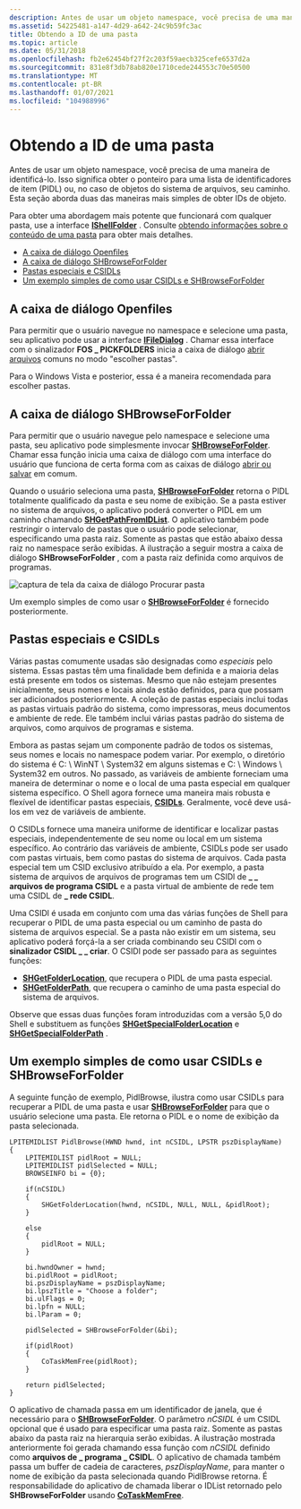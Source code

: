 ```yaml
---
description: Antes de usar um objeto namespace, você precisa de uma maneira de identificá-lo.
ms.assetid: 54225481-a147-4d29-a642-24c9b59fc3ac
title: Obtendo a ID de uma pasta
ms.topic: article
ms.date: 05/31/2018
ms.openlocfilehash: fb2e62454bf27f2c203f59aecb325cefe6537d2a
ms.sourcegitcommit: 831e8f3db78ab820e1710cede244553c70e50500
ms.translationtype: MT
ms.contentlocale: pt-BR
ms.lasthandoff: 01/07/2021
ms.locfileid: "104988996"
---
```

# <a name="getting-a-folders-id"></a>Obtendo a ID de uma pasta

Antes de usar um objeto namespace, você precisa de uma maneira de identificá-lo. Isso significa obter o ponteiro para uma lista de identificadores de item (PIDL) ou, no caso de objetos do sistema de arquivos, seu caminho. Esta seção aborda duas das maneiras mais simples de obter IDs de objeto.

Para obter uma abordagem mais potente que funcionará com qualquer pasta, use a interface [**IShellFolder**](/windows/win32/api/shobjidl_core/nn-shobjidl_core-ishellfolder) . Consulte [obtendo informações sobre o conteúdo de uma pasta](folder-info.md) para obter mais detalhes.

-   [A caixa de diálogo Openfiles](#the-openfiles-dialog-box)
-   [A caixa de diálogo SHBrowseForFolder](#the-shbrowseforfolder-dialog-box)
-   [Pastas especiais e CSIDLs](#special-folders-and-csidls)
-   [Um exemplo simples de como usar CSIDLs e SHBrowseForFolder](#a-simple-example-of-how-to-use-csidls-and-shbrowseforfolder)

## <a name="the-openfiles-dialog-box"></a>A caixa de diálogo Openfiles

Para permitir que o usuário navegue no namespace e selecione uma pasta, seu aplicativo pode usar a interface [**IFileDialog**](/windows/win32/api/shobjidl_core/nn-shobjidl_core-ifiledialog) . Chamar essa interface com o sinalizador **FOS \_ PICKFOLDERS** inicia a caixa de diálogo [abrir arquivos](../dlgbox/open-and-save-as-dialog-boxes.md) comuns no modo "escolher pastas".

Para o Windows Vista e posterior, essa é a maneira recomendada para escolher pastas.

## <a name="the-shbrowseforfolder-dialog-box"></a>A caixa de diálogo SHBrowseForFolder

Para permitir que o usuário navegue pelo namespace e selecione uma pasta, seu aplicativo pode simplesmente invocar [**SHBrowseForFolder**](/windows/desktop/api/shlobj_core/nf-shlobj_core-shbrowseforfoldera). Chamar essa função inicia uma caixa de diálogo com uma interface do usuário que funciona de certa forma com as caixas de diálogo [abrir ou salvar](../dlgbox/open-and-save-as-dialog-boxes.md) em comum.

Quando o usuário seleciona uma pasta, [**SHBrowseForFolder**](/windows/desktop/api/shlobj_core/nf-shlobj_core-shbrowseforfoldera) retorna o PIDL totalmente qualificado da pasta e seu nome de exibição. Se a pasta estiver no sistema de arquivos, o aplicativo poderá converter o PIDL em um caminho chamando [**SHGetPathFromIDList**](/windows/desktop/api/shlobj_core/nf-shlobj_core-shgetpathfromidlista). O aplicativo também pode restringir o intervalo de pastas que o usuário pode selecionar, especificando uma pasta raiz. Somente as pastas que estão abaixo dessa raiz no namespace serão exibidas. A ilustração a seguir mostra a caixa de diálogo **SHBrowseForFolder** , com a pasta raiz definida como arquivos de programas.

![captura de tela da caixa de diálogo Procurar pasta](images/shell1.png)

Um exemplo simples de como usar o [**SHBrowseForFolder**](/windows/desktop/api/shlobj_core/nf-shlobj_core-shbrowseforfoldera) é fornecido posteriormente.

## <a name="special-folders-and-csidls"></a>Pastas especiais e CSIDLs

Várias pastas comumente usadas são designadas como *especiais* pelo sistema. Essas pastas têm uma finalidade bem definida e a maioria delas está presente em todos os sistemas. Mesmo que não estejam presentes inicialmente, seus nomes e locais ainda estão definidos, para que possam ser adicionados posteriormente. A coleção de pastas especiais inclui todas as pastas virtuais padrão do sistema, como impressoras, meus documentos e ambiente de rede. Ele também inclui várias pastas padrão do sistema de arquivos, como arquivos de programas e sistema.

Embora as pastas sejam um componente padrão de todos os sistemas, seus nomes e locais no namespace podem variar. Por exemplo, o diretório do sistema é C: \\ WinNT \\ System32 em alguns sistemas e C: \\ Windows \\ System32 em outros. No passado, as variáveis de ambiente forneciam uma maneira de determinar o nome e o local de uma pasta especial em qualquer sistema específico. O Shell agora fornece uma maneira mais robusta e flexível de identificar pastas especiais, [**CSIDLs**](csidl.md). Geralmente, você deve usá-los em vez de variáveis de ambiente.

O CSIDLs fornece uma maneira uniforme de identificar e localizar pastas especiais, independentemente de seu nome ou local em um sistema específico. Ao contrário das variáveis de ambiente, CSIDLs pode ser usado com pastas virtuais, bem como pastas do sistema de arquivos. Cada pasta especial tem um CSID exclusivo atribuído a ela. Por exemplo, a pasta sistema de arquivos de arquivos de programas tem um CSIDl de **\_ \_ arquivos de programa CSIDL** e a pasta virtual de ambiente de rede tem uma CSIDL de **\_ rede CSIDL**.

Uma CSIDl é usada em conjunto com uma das várias funções de Shell para recuperar o PIDL de uma pasta especial ou um caminho de pasta do sistema de arquivos especial. Se a pasta não existir em um sistema, seu aplicativo poderá forçá-la a ser criada combinando seu CSIDl com o **sinalizador CSIDL \_ \_ criar**. O CSIDl pode ser passado para as seguintes funções:

-   [**SHGetFolderLocation**](/windows/desktop/api/shlobj_core/nf-shlobj_core-shgetfolderlocation), que recupera o PIDL de uma pasta especial.
-   [**SHGetFolderPath**](/windows/desktop/api/shlobj_core/nf-shlobj_core-shgetfolderpatha), que recupera o caminho de uma pasta especial do sistema de arquivos.

Observe que essas duas funções foram introduzidas com a versão 5,0 do Shell e substituem as funções [**SHGetSpecialFolderLocation**](/windows/desktop/api/shlobj_core/nf-shlobj_core-shgetspecialfolderlocation) e [**SHGetSpecialFolderPath**](/windows/desktop/api/shlobj_core/nf-shlobj_core-shgetspecialfolderpatha) .

## <a name="a-simple-example-of-how-to-use-csidls-and-shbrowseforfolder"></a>Um exemplo simples de como usar CSIDLs e SHBrowseForFolder

A seguinte função de exemplo, PidlBrowse, ilustra como usar CSIDLs para recuperar a PIDL de uma pasta e usar [**SHBrowseForFolder**](/windows/desktop/api/shlobj_core/nf-shlobj_core-shbrowseforfoldera) para que o usuário selecione uma pasta. Ele retorna o PIDL e o nome de exibição da pasta selecionada.


```
LPITEMIDLIST PidlBrowse(HWND hwnd, int nCSIDL, LPSTR pszDisplayName)
{
    LPITEMIDLIST pidlRoot = NULL;
    LPITEMIDLIST pidlSelected = NULL;
    BROWSEINFO bi = {0};

    if(nCSIDL)
    {
        SHGetFolderLocation(hwnd, nCSIDL, NULL, NULL, &pidlRoot);
    }

    else
    {
        pidlRoot = NULL;
    }

    bi.hwndOwner = hwnd;
    bi.pidlRoot = pidlRoot;
    bi.pszDisplayName = pszDisplayName;
    bi.lpszTitle = "Choose a folder";
    bi.ulFlags = 0;
    bi.lpfn = NULL;
    bi.lParam = 0;

    pidlSelected = SHBrowseForFolder(&bi);

    if(pidlRoot)
    {
        CoTaskMemFree(pidlRoot);
    }

    return pidlSelected;
}
```



O aplicativo de chamada passa em um identificador de janela, que é necessário para o [**SHBrowseForFolder**](/windows/desktop/api/shlobj_core/nf-shlobj_core-shbrowseforfoldera). O parâmetro *nCSIDL* é um CSIDL opcional que é usado para especificar uma pasta raiz. Somente as pastas abaixo da pasta raiz na hierarquia serão exibidas. A ilustração mostrada anteriormente foi gerada chamando essa função com *nCSIDL* definido como **arquivos de \_ programa \_ CSIDL**. O aplicativo de chamada também passa um buffer de cadeia de caracteres, *pszDisplayName*, para manter o nome de exibição da pasta selecionada quando PidlBrowse retorna. É responsabilidade do aplicativo de chamada liberar o IDList retornado pelo **SHBrowseForFolder** usando [**CoTaskMemFree**](/windows/win32/api/combaseapi/nf-combaseapi-cotaskmemfree).

 

 
